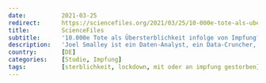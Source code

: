 ```yaml
---
date:          2021-03-25
redirect:      https://sciencefiles.org/2021/03/25/10-000e-tote-als-ubersterblichkeit-infolge-von-impfung-ergebnisse-fur-das-uk-legen-moglichkeit-nahe-hart-studie-2/
title:         ScienceFiles
subtitle:      '10.000e Tote als Übersterblichkeit infolge von Impfung? Ergebnisse für das UK legen Möglichkeit nahe [HART-Studie 2]'
description:   'Joel Smalley ist ein Daten-Analyst, ein Data-Cruncher, dessen Beruf darin besteht, aus Daten Muster herauszuholen, die als Ausgangspunkt genutzt werden können, um eine Erklärung für die gefundenen Korrelationen zu finden. Smalley hat im Hart-Report einen Beitrag mit dem Titel "Mortality Data & COVID-19" veröffentlicht, in dem er ein eigenes Modell präsentiert, das im Gegensatz zu…'
country:       [DE]
categories:    [Studie, Impfung]
tags:          [sterblichkeit, lockdown, mit oder an impfung gestorben]
---
```

